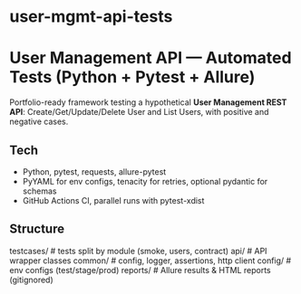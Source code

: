 # user-mgmt-api-tests

# User Management API — Automated Tests (Python + Pytest + Allure)

Portfolio-ready framework testing a hypothetical **User Management REST API**:
Create/Get/Update/Delete User and List Users, with positive and negative cases.

## Tech
- Python, pytest, requests, allure-pytest
- PyYAML for env configs, tenacity for retries, optional pydantic for schemas
- GitHub Actions CI, parallel runs with pytest-xdist

## Structure
testcases/ # tests split by module (smoke, users, contract)
api/ # API wrapper classes
common/ # config, logger, assertions, http client
config/ # env configs (test/stage/prod)
reports/ # Allure results & HTML reports (gitignored)
